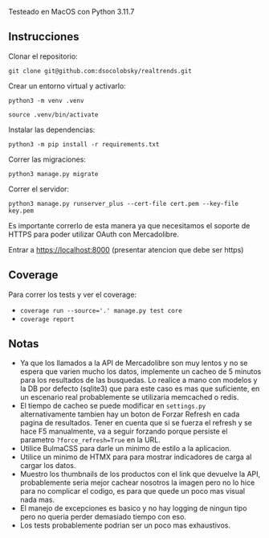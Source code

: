 Testeado en MacOS con Python 3.11.7

## Instrucciones
Clonar el repositorio:

`git clone git@github.com:dsocolobsky/realtrends.git`

Crear un entorno virtual y activarlo:

`python3 -m venv .venv`

`source .venv/bin/activate`

Instalar las dependencias:

`python3 -m pip install -r requirements.txt`

Correr las migraciones:

`python3 manage.py migrate`

Correr el servidor:

`python3 manage.py runserver_plus --cert-file cert.pem --key-file key.pem
`

Es importante correrlo de esta manera ya que necesitamos el soporte de HTTPS
para poder utilizar OAuth con Mercadolibre.

Entrar a [https://localhost:8000](https://localhost:8000) (presentar atencion que debe ser https)

## Coverage
Para correr los tests y ver el coverage:
- `coverage run --source='.' manage.py test core`
- `coverage report`

## Notas
- Ya que los llamados a la API de Mercadolibre son muy lentos y no se espera que varien mucho los datos, implemente un cacheo de 5 minutos para los resultados de las busquedas.
  Lo realice a mano con modelos y la DB por defecto (sqlite3) que para este caso es mas que suficiente, en un escenario real
  probablemente se utilizaria memcached o redis.
- El tiempo de cacheo se puede modificar en `settings.py` alternativamente tambien hay un boton de Forzar Refresh
  en cada pagina de resultados. Tener en cuenta que si se fuerza el refresh y se hace F5 manualmente, va a seguir forzando
  porque persiste el parametro `?force_refresh=True` en la URL.
- Utilice BulmaCSS para darle un minimo de estilo a la aplicacion.
- Utilice un minimo de HTMX para para mostrar indicadores de carga al cargar los datos.
- Muestro los thumbnails de los productos con el link que devuelve la API, probablemente seria mejor cachear
  nosotros la imagen pero no lo hice para no complicar el codigo, es para que quede un poco mas visual nada mas.
- El manejo de excepciones es basico y no hay logging de ningun tipo pero no queria perder demasiado tiempo con eso.
- Los tests probablemente podrian ser un poco mas exhaustivos.